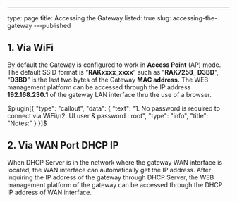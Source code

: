 ---
type: page
title: Accessing the Gateway
listed: true
slug: accessing-the-gateway
---published

## 1. Via WiFi

By default the Gateway is configured to work in **Access Point** (AP) mode. The default SSID format is "**RAKxxxx_xxxx**” such as "**RAK7258_ D3BD**", “**D3BD**” is the last two bytes of the Gateway **MAC address.** The WEB management platform can be accessed through the IP address **192.168.230.1** of the gateway LAN interface thru the use of a browser.

$plugin[{
    "type": "callout",
    "data": {
        "text": "1. No password is required to connect via WiFi\n2. UI user & password : root",
        "type": "info",
        "title": "Notes:"
    }
}]$

## 2. Via WAN Port DHCP IP

When DHCP Server is in the network where the gateway WAN interface is located, the WAN interface can automatically get the IP address. After inquiring the IP address of the gateway through DHCP Server, the WEB management platform of the gateway can be accessed through the DHCP IP address of WAN interface.

